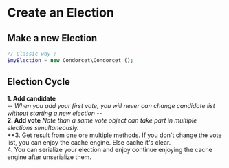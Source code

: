 # Create an Election

## Make a new Election
```php
// Classic way :
$myElection = new Condorcet\Condorcet ();
```

## Election Cycle

**1. Add candidate**    
_-- When you add your first vote, you will never can change candidate list without starting a new election --_   
**2. Add vote** _Note than a same vote object can take part in multiple elections simultaneously._    
**3. Get result from one ore multiple methods. If you don't change the vote list, you can enjoy the cache engine. Else cache it's clear.   
4. You can serialize your election and enjoy continue enjoying the cache engine after unserialize them.   